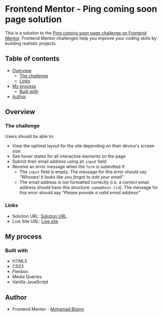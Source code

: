 # Frontend Mentor - Ping coming soon page solution

This is a solution to the [Ping coming soon page challenge on Frontend Mentor](https://www.frontendmentor.io/challenges/ping-single-column-coming-soon-page-5cadd051fec04111f7b848da). Frontend Mentor challenges help you improve your coding skills by building realistic projects.

## Table of contents

- [Overview](#overview)
  - [The challenge](#the-challenge)
  - [Links](#links)
- [My process](#my-process)
  - [Built with](#built-with)
- [Author](#author)

## Overview

### The challenge

Users should be able to:

- View the optimal layout for the site depending on their device's screen size
- See hover states for all interactive elements on the page
- Submit their email address using an `input` field
- Receive an error message when the `form` is submitted if:
  - The `input` field is empty. The message for this error should say _"Whoops! It looks like you forgot to add your email"_
  - The email address is not formatted correctly (i.e. a correct email address should have this structure: `name@host.tld`). The message for this error should say _"Please provide a valid email address"_

### Links

- Solution URL: [Solution URL](https://www.frontendmentor.io/solutions/ping-single-column-page-solution-GkQoulYfGK)
- Live Site URL: [Live site](https://mohamadbiomy.github.io/Ping-component-page/)

## My process

### Built with

- HTML5
- CSS3
- Flexbox
- Media Queries
- Vanilla JavaScript

## Author

- Frontend Mentor - [Mohamad Biomy](https://www.frontendmentor.io/profile/MohamadBiomy)
